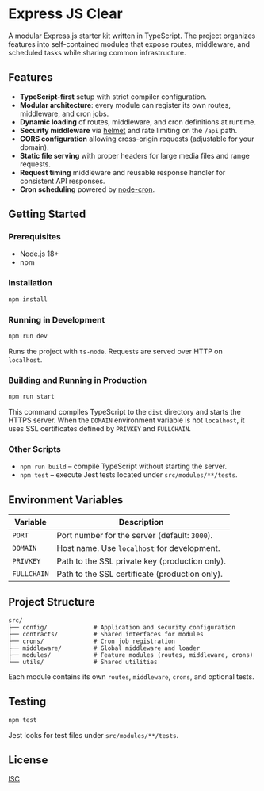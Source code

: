 # Express JS Clear

A modular Express.js starter kit written in TypeScript. The project organizes features into self-contained modules that expose routes, middleware, and scheduled tasks while sharing common infrastructure.

## Features

- **TypeScript-first** setup with strict compiler configuration.
- **Modular architecture**: every module can register its own routes, middleware, and cron jobs.
- **Dynamic loading** of routes, middleware, and cron definitions at runtime.
- **Security middleware** via [helmet](https://www.npmjs.com/package/helmet) and rate limiting on the `/api` path.
- **CORS configuration** allowing cross-origin requests (adjustable for your domain).
- **Static file serving** with proper headers for large media files and range requests.
- **Request timing** middleware and reusable response handler for consistent API responses.
- **Cron scheduling** powered by [node-cron](https://www.npmjs.com/package/node-cron).

## Getting Started

### Prerequisites

- Node.js 18+
- npm

### Installation

```bash
npm install
```

### Running in Development

```bash
npm run dev
```

Runs the project with `ts-node`. Requests are served over HTTP on `localhost`.

### Building and Running in Production

```bash
npm run start
```

This command compiles TypeScript to the `dist` directory and starts the HTTPS server. When the `DOMAIN` environment variable is not `localhost`, it uses SSL certificates defined by `PRIVKEY` and `FULLCHAIN`.

### Other Scripts

- `npm run build` – compile TypeScript without starting the server.
- `npm test` – execute Jest tests located under `src/modules/**/tests`.

## Environment Variables

| Variable   | Description                                              |
|------------|----------------------------------------------------------|
| `PORT`     | Port number for the server (default: `3000`).            |
| `DOMAIN`   | Host name. Use `localhost` for development.              |
| `PRIVKEY`  | Path to the SSL private key (production only).           |
| `FULLCHAIN`| Path to the SSL certificate (production only).           |

## Project Structure

```
src/
├── config/             # Application and security configuration
├── contracts/          # Shared interfaces for modules
├── crons/              # Cron job registration
├── middleware/         # Global middleware and loader
├── modules/            # Feature modules (routes, middleware, crons)
└── utils/              # Shared utilities
```

Each module contains its own `routes`, `middleware`, `crons`, and optional tests.

## Testing

```bash
npm test
```

Jest looks for test files under `src/modules/**/tests`.

## License

[ISC](LICENSE)

